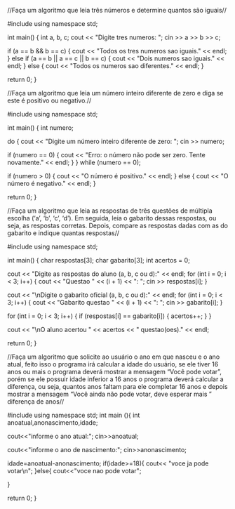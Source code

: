 
  //Faça um algoritmo que leia três números e determine quantos são iguais//

#include <iostream>
using namespace std;

int main() {
int a, b, c;
cout << "Digite tres numeros: ";
cin >> a >> b >> c;

if (a == b && b == c) {
cout << "Todos os tres numeros sao iguais." << endl;
} else if (a == b || a == c || b == c) {
cout << "Dois numeros sao iguais." << endl;
} else {
cout << "Todos os numeros sao diferentes." << endl;
}

return 0;
}




//Faça um algoritmo que leia um número inteiro diferente de zero e diga se este é positivo ou negativo.//

#include <iostream>
using namespace std;

int main() {
int numero;


do {
cout << "Digite um número inteiro diferente de zero: ";
cin >> numero;

if (numero == 0) {
cout << "Erro: o número não pode ser zero. Tente novamente." << endl;
}
} while (numero == 0);


if (numero > 0) {
cout << "O número é positivo." << endl;
} else {
cout << "O número é negativo." << endl;
}

return 0;
}


//Faça um algoritmo que leia as respostas de três questões de múltipla escolha (‘a’, ‘b’, ‘c’, ‘d’). Em seguida, leia o gabarito dessas respostas, ou seja, as respostas corretas. Depois, compare as respostas dadas com as do gabarito e indique quantas respostas//



#include <iostream>
using namespace std;

int main() {
char respostas[3];
char gabarito[3];
int acertos = 0;

cout << "Digite as respostas do aluno (a, b, c ou d):" << endl;
for (int i = 0; i < 3; i++) {
cout << "Questao " << (i + 1) << ": ";
cin >> respostas[i];
}

cout << "\nDigite o gabarito oficial (a, b, c ou d):" << endl;
for (int i = 0; i < 3; i++) {
cout << "Gabarito questao " << (i + 1) << ": ";
cin >> gabarito[i];
}


for (int i = 0; i < 3; i++) {
if (respostas[i] == gabarito[i]) {
acertos++;
}
}

cout << "\nO aluno acertou " << acertos << " questao(oes)." << endl;

return 0;
}



//Faça um algoritmo que solicite ao usuário o ano em que nasceu e o ano atual, feito isso o programa irá calcular a idade do usuário, se ele tiver 16 anos ou mais o programa deverá mostrar a mensagem “Você pode votar”, porém se ele possuir idade inferior a 16 anos o programa deverá calcular a diferença, ou seja, quantos anos faltam para ele completar 16 anos e depois mostrar a mensagem “Você ainda não pode votar, deve esperar mais ” diferença de anos//





#include <iostream>
using namespace std;
int main (){
int anoatual,anonascimento,idade;

cout<<"informe o ano atual:";
cin>>anoatual;

cout<<"informe o ano de nascimento:";
cin>>anonascimento;

idade=anoatual-anonascimento;
if(idade>=18){
    cout<< "voce ja pode votar\n";
}else{
cout<<"voce nao pode votar";

}



return 0;
}


















